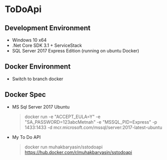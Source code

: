 # ToDoApi

Development Environment
-----------------------
- Windows 10 x64
- .Net Core SDK 3.1 + ServiceStack
- SQL Server 2017 Express Edition (running on ubuntu Docker)

Docker Environment
------------------
- Switch to branch docker

Docker Spec
-----------
- MS Sql Server 2017 Ubuntu
    >docker run -e "ACCEPT_EULA=Y" -e "SA_PASSWORD=123abcMetnah" -e "MSSQL_PID=Express" -p 1433:1433 -d mcr.microsoft.com/mssql/server:2017-latest-ubuntu
- My To Do API 
	>docker run muhakbaryasin/sstodoapi
	https://hub.docker.com/r/muhakbaryasin/sstodoapi